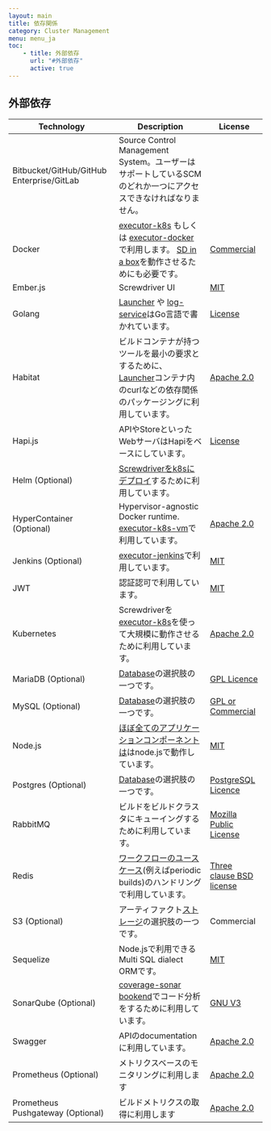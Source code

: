 ```yaml
---
layout: main
title: 依存関係
category: Cluster Management
menu: menu_ja
toc:
    - title: 外部依存
      url: "#外部依存"
      active: true
---
```

## 外部依存

  | Technology             | Description | License |
 | ----                   | ----        | ----    |
 | Bitbucket/GitHub/GitHub Enterprise/GitLab | Source Control Management System。ユーザーはサポートしているSCMのどれか一つにアクセスできなければなりません。|         |
 | Docker                 | [executor-k8s](https://github.com/screwdriver-cd/executor-k8s) もしくは [executor-docker](https://github.com/screwdriver-cd/executor-docker)で利用します。 [SD in a box](https://github.com/screwdriver-cd/in-a-box)を動作させるためにも必要です。| [Commercial](https://www.docker.com/pricing/) |
 | Ember.js               | Screwdriver UI            | [MIT](https://github.com/emberjs/ember.js/blob/master/LICENSE)         |
 | Golang                 | [Launcher](https://github.com/screwdriver-cd/launcher) や [log-service](https://github.com/screwdriver-cd/log-service)はGo言語で書かれています。  | [License](https://golang.org/LICENSE) |
 | Habitat                | ビルドコンテナが持つツールを最小の要求とするために、[Launcher](https://github.com/screwdriver-cd/launcher)コンテナ内のcurlなどの依存関係のパッケージングに利用しています。| [Apache 2.0](https://www.habitat.sh/legal/licensing) |
 | Hapi.js                | APIやStoreといったWebサーバはHapiをベースにしています。| [License](https://github.com/hapijs/hapijs.com/blob/master/LICENSE)        |
 | Helm (Optional)           | [Screwdriverをk8sにデプロイ](https://github.com/screwdriver-cd/screwdriver-chart)するために利用しています。|
 | HyperContainer (Optional) | Hypervisor-agnostic Docker runtime. [executor-k8s-vm](https://github.com/screwdriver-cd/executor-k8s-vm)で利用しています。 | [Apache 2.0](https://github.com/hyperhq/hyperd/blob/master/LICENSE) |
 | Jenkins (Optional)     | [executor-jenkins](https://github.com/screwdriver-cd/executor-jenkins)で利用しています。  | [MIT](https://www.jenkins.io/doc/developer/publishing/preparation/#license) |
 | JWT                    | 認証認可で利用しています。| [MIT](https://github.com/jsonwebtoken/jsonwebtoken.github.io/blob/master/LICENSE.txt) |
 | Kubernetes             | Screwdriverを[executor-k8s](https://github.com/screwdriver-cd/executor-k8s)を使って大規模に動作させるために利用しています。| [Apache 2.0](https://github.com/kubernetes/kubernetes/blob/master/LICENSE) |
 | MariaDB (Optional) | [Database](https://github.com/screwdriver-cd/datastore-sequelize/)の選択肢の一つです。| [GPL Licence](https://mariadb.com/bsl-faq-mariadb/) |
 | MySQL (Optional) | [Database](https://github.com/screwdriver-cd/datastore-sequelize/)の選択肢の一つです。| [GPL or Commercial](https://www.mysql.com/about/legal/) |
 | Node.js                | [ほぼ全てのアプリケーションコンポーネントは](https://docs.screwdriver.cd/about/contributing/where-to-contribute)はnode.jsで動作しています。             | [MIT](https://github.com/nodejs/node/blob/master/LICENSE) |
 | Postgres (Optional) | [Database](https://github.com/screwdriver-cd/datastore-sequelize/)の選択肢の一つです。| [PostgreSQL Licence](https://opensource.org/licenses/postgresql) |
 | RabbitMQ               | ビルドをビルドクラスタにキューイングするために利用しています。| [Mozilla Public License](https://www.rabbitmq.com/mpl.html) |
 | Redis                  | [ワークフローのユースケース](../user-guide/configuration/workflow)(例えばperiodic builds)のハンドリングで利用しています。 | [Three clause BSD license](https://redis.io/topics/license) |
 | S3 (Optional)           | アーティファクト[ストレージ](https://github.com/screwdriver-cd/store)の選択肢の一つです。| Commercial |
 | Sequelize              | Node.jsで利用できるMulti SQL dialect ORMです。 | [MIT](https://github.com/sequelize/sequelize/blob/master/LICENSE) |
 | SonarQube (Optional)   | [coverage-sonar bookend](https://github.com/screwdriver-cd/coverage-sonar)でコード分析をするために利用しています。| [GNU V3](https://www.sonarqube.org/downloads/license) |
 | Swagger                | APIのdocumentationに利用しています。 | [Apache 2.0](https://swagger.io/license) |
 | Prometheus (Optional)   | メトリクスベースのモニタリングに利用します | [Apache 2.0](https://github.com/prometheus/prometheus/blob/master/LICENSE) |
 | Prometheus Pushgateway (Optional) | ビルドメトリクスの取得に利用します  | [Apache 2.0](https://github.com/prometheus/pushgateway/blob/master/LICENSE) |
